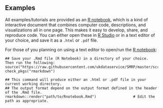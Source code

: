## Examples
All examples/tutorials are provided as an [R notebook][R-nb], which is a kind of interactive 
document that combines computer code, descriptions, and visualizations all in one page. This 
makes it easy to develop, share, and reproduce code. You can either open these in [R Studio]
or in a text editor of your choice, and save it as a `.html` or `.pdf` file. 

For those of you planning on using a text editor to open/run the [R notebook][R-nb]:
```{r}
## Save your .Rmd file (R Notebook) in a directory of your choice. Then run the following:
source("https://raw.githubusercontent.com/ukdataservice/SMRP/master/scripts/utils.R")
check_pkgs("rmarkdown")

## This command will produce either an .html or .pdf file in your current working directory.
## The output format depend on the output format defined in the header of the .Rmd file.
rmarkdown::render("path/to/Rnotebook.Rmd")                 # Edit the path as appropriate.
```

<!-- References -->
[R-nb]: http://rmarkdown.rstudio.com/r_notebooks.html
[R Studio]: https://www.rstudio.com/products/rstudio/#Desktop
